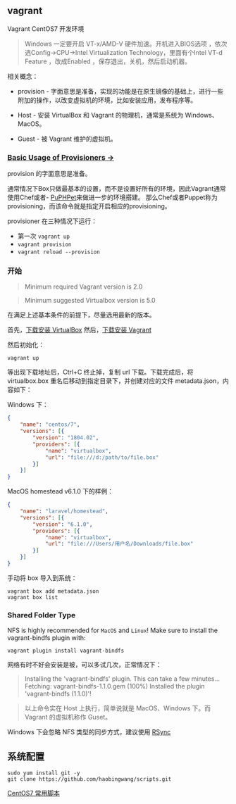 ## vagrant

Vagrant CentOS7 开发环境

>Windows 一定要开启 VT-x/AMD-V 硬件加速。开机进入BIOS选项 ，依次选Config->CPU->Intel Virtualization Technology，里面有个Intel VT-d Feature ，改成Enabled ，保存退出，关机，然后启动机器。

相关概念：

- provision - 字面意思是准备，实现的功能是在原生镜像的基础上，进行一些附加的操作，以改变虚拟机的环境，比如安装应用，发布程序等。
    
- Host - 安装 VirtualBox 和 Vagrant 的物理机，通常是系统为 Windows、MacOS。
- Guest - 被 Vagrant 维护的虚拟机。

### [Basic Usage of Provisioners →](https://www.vagrantup.com/docs/provisioning/basic_usage.html)

provision 的字面意思是准备。

通常情况下Box只做最基本的设置，而不是设置好所有的环境，因此Vagrant通常使用Chef或者- [PuPHPet](https://puphpet.com/)来做进一步的环境搭建。
那么Chef或者Puppet称为provisioning，而该命令就是指定开启相应的provisioning。

provisioner 在三种情况下运行：

- 第一次 `vagrant up`
- `vagrant provision`
- `vagrant reload --provision`

### 开始

>Minimum required Vagrant version is 2.0

>Minimum suggested Virtualbox version is 5.0

在满足上述基本条件的前提下，尽量选用最新的版本。

首先，[下载安装 VirtualBox](https://www.virtualbox.org/)
然后，[下载安装 Vagrant](https://www.vagrantup.com/)

然后初始化：

```shell
vagrant up
```

等出现下载地址后，Ctrl+C 终止掉，复制 url 下载。下载完成后，将 virtualbox.box 重名后移动到指定目录下，并创建对应的文件 metadata.json，内容如下：

Windows 下：

```json
{
    "name": "centos/7",
    "versions": [{
        "version": "1804.02",
        "providers": [{
            "name": "virtualbox",
            "url": "file:///d:/path/to/file.box"
        }]
    }]
}
```

MacOS homestead v6.1.0 下的样例：

```json
{
    "name": "laravel/homestead",
    "versions": [{
        "version": "6.1.0",
        "providers": [{
            "name": "virtualbox",
            "url": "file:///Users/用户名/Downloads/file.box"
        }]
    }]
}
```

手动将 box 导入到系统：

```shell
vagrant box add metadata.json
vagrant box list
```

### Shared Folder Type

NFS is highly recommended for `MacOS` and `Linux`! Make sure to install the vagrant-bindfs plugin with:

```shell
vagrant plugin install vagrant-bindfs
```

网络有时不好会安装是被，可以多试几次，正常情况下：

>Installing the 'vagrant-bindfs' plugin. This can take a few minutes...
Fetching: vagrant-bindfs-1.1.0.gem (100%)
Installed the plugin 'vagrant-bindfs (1.1.0)'!

>以上命令实在 Host 上执行，简单说就是 MacOS、Windows 下。而 Vagrant 的虚拟机称作 Guset。

Windows 下会忽略 NFS 类型的同步方式，建议使用 [RSync](https://www.vagrantup.com/docs/synced-folders/rsync.html)

## 系统配置

```shell
sudo yum install git -y
git clone https://github.com/haobingwang/scripts.git
```

[CentOS7 常用脚本](https://github.com/haobingwang/scripts/tree/master/centos)
